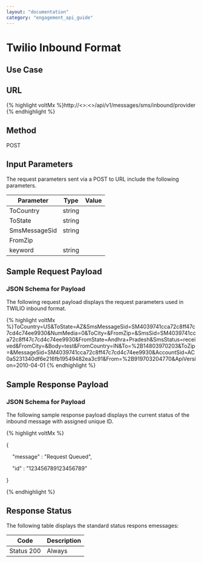 ```yaml
---
layout: "documentation"
category: "engagement_api_guide"
---
```

                           

Twilio Inbound Format
=====================

Use Case
--------

URL
---

{% highlight voltMx %}http://<<host>>:<<port>>/api/v1/messages/sms/inbound/provider
{% endhighlight %}

Method
------

POST

Input Parameters
----------------

The request parameters sent via a POST to URL include the following parameters.

  
| Parameter | Type | Value |
| --- | --- | --- |
| ToCountry | string |   |
| ToState | string |   |
| SmsMessageSid | string |   |
| FromZip |   |   |
| keyword | string |   |

Sample Request Payload
----------------------

### JSON Schema for Payload

The following request payload displays the request parameters used in TWILIO inbound format.

{% highlight voltMx %}ToCountry=US&ToState=AZ&SmsMessageSid=SM4039741cca72c8ff47c7cd4c74ee9930&NumMedia=0&ToCity=&FromZip=&SmsSid=SM4039741cca72c8ff47c7cd4c74ee9930&FromState=Andhra+Pradesh&SmsStatus=received&FromCity=&Body=test&FromCountry=IN&To=%2B14803970203&ToZip=&MessageSid=SM4039741cca72c8ff47c7cd4c74ee9930&AccountSid=AC0a5231340df6e216fb19549482ea3c91&From=%2B919703204770&ApiVersion=2010-04-01
{% endhighlight %}

Sample Response Payload
-----------------------

### JSON Schema for Payload

The following sample response payload displays the current status of the inbound message with assigned unique ID.

{% highlight voltMx %}

{

    "message" : "Request Queued",

    "id" : "123456789123456789"

}


{% endhighlight %}

Response Status
---------------

The following table displays the standard status respons emessages:

  
| Code | Description |
| --- | --- |
| Status 200 | Always |
